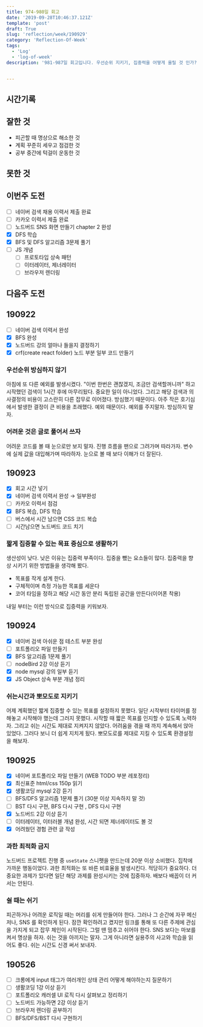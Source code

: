 ```yaml
---
title: 974-980일 회고
date: '2019-09-28T10:46:37.121Z'
template: 'post'
draft: True
slug: 'reflection/week/190929'
category: 'Reflection-Of-Week'
tags:
  - 'Log'
  - 'log-of-week'
description: '981-987일 회고입니다. 우선순위 지키기, 집중력을 어떻게 올릴 것 인가?, 어려운 내용은 글로 풀어쓰기 과한 최적화 금지, 쉴땐 쉬기만 하자'


---
```


## 시간기록 



## 잘한 것

- 피곤할 때 명상으로 해소한 것 
- 계획 꾸준히 세우고 점검한 것 
- 공부 중간에 턱걸이 운동한 것 

## 못한 것



## 이번주 도전

- [ ] 네이버 검색 채용 이력서 제출 완료
- [ ] 카카오 이력서 제출 완료 
- [ ] 노드버드 SNS 화면 만들기 chapter 2 완성 
- [x] DFS 학습 
- [x] BFS 및 DFS 알고리즘 3문제 풀기 
- [ ] JS 개념 
  - [ ] 프로토타입 상속 패턴 
  - [ ] 이터레이터, 제너레이터 
  - [ ] 브라우저 렌더링 

## 다음주 도전



## 190922

- [ ] 네이버 검색 이력서 완성 
- [x] BFS 완성 
- [x] 노드버드 강의 얼마나 들을지 결정하기 
- [x] crf(create react folder) 노드 부분 일부 코드 만들기

### 우선순위 방심하지 않기

아침에 또 다른 예외를 발생시켰다. "이번 한번은 괜찮겠지, 조금만 검색할꺼니까" 하고 시작했던 검색이 1시간 후에 마무리됬다. 중요한 일이 아니었다. 그리고 해당 검색과 의사결정의 비용이 고스란히 다른 잡무로 이어졌다. 방심했기 때문이다. 아주 작은 호기심에서 발생한 결정이 큰 비용을 초래했다. 예외 때문이다. 예외를 주지말자. 방심하지 말자. 

### 어려운 것은 글로 풀어서 쓰자

어려운 코드를 볼 때 눈으로만 보지 말자. 진행 흐름을 팬으로 그려가며 따라가자. 변수에 실제 값을 대입해가며 따라하자. 눈으로 볼 때 보다 이해가 더 잘된다. 

## 190923 

- [x] 회고 시간 넣기 
- [x] 네이버 검색 이력서 완성 &rarr; 일부완성
- [ ] 카카오 이력서 점검 
- [x] BFS 복습, DFS 학습 
- [ ] 버스에서 시간 남으면 CSS 코드 복습 
- [ ] 시간남으면 노드버드 코드 치기 

### 짧게 집중할 수 있는 목표 중심으로 생활하기

생산성이 낮다. 낮은 이유는 집중력 부족이다. 집중을 뺐는 요소들이 많다. 집중력을 향상 시키기 위한 방법들을 생각해 봤다. 

- 목표를 작게 설계 한다.
- 구체적이며 측정 가능한 목표를 세운다
- 코어 타임을 정하고 해당 시간 동안 분리 독립된 공간을 만든다(이어폰 착용)

내일 부터는 이런 방식으로 집중력을 키워보자.

## 190924 

- [x] 네이버 검색 아쉬운 점 테스트 부분 완성 
- [ ] 포트폴리오 파일 만들기 
- [x] BFS 알고리즘 1문제 풀기 
- [ ] nodeBird 2강 이상 듣기
- [x] node mysql 강의 일부 듣기 
- [x] JS Object 상속 부분 개념 정리 

### 쉬는시간과 뽀모도로 지키기

어제 계획했던 짧게 집중할 수 있는 목표를 설정하지 못했다. 일단 시작부터 타이머를 정해놓고 시작해야 했는데 그러지 못했다. 시작할 때 짧은 목표를 인지할 수 있도록 노력하자. 그리고 쉬는 시간도 제대로 지켜지지 않았다. 어려움을 겪을 때 까지 계속해서 앉아 있었다. 그러다 보니 더 쉽게 지치게 됬다. 뽀모도로를 제대로 지킬 수 있도록 환경설정을 해보자.

## 190925

- [x] 네이버 포트폴리오 파일 만들기 (WEB TODO 부분 레포정리)
- [x] 최신표준 html/css 150p 읽기 
- [x] 생활코딩 mysql 2강 듣기
- [ ] BFS/DFS 알고리즘 1문제 풀기 (30분 이상 지속하지 말 것)
- [ ] BST 다시 구현, BFS 다시 구현 , DFS 다시 구현 
- [x] 노드버드 2강 이상 듣기 
- [ ] 이터레이터, 이터러블 개념 완성, 시간 되면 제너레이터도 볼 것  
- [x] 어려웠던 경험 관련 글 작성 

### 과한 최적화 금지

노드버드 프로젝트 진행 중 `useState` 스니펫을 만드는데 20분 이상 소비했다. 집착에 가까운 행동이었다. 과한 최적화는 또 바른 비효율을 발생시킨다. 적당히가 중요하다. 더 중요한 과제가 있다면 일단 해당 과제를 완성시키는 것에 집중하자. 배보다 배꼽이 더 커서는 안된다. 

### 쉴 때는 쉬기

피곤하거나 어려운 로직일 때는 머리를 쉬게 만들어야 한다. 그러나 그 순간에 자꾸 메신저나, SNS 를 확인하게 된다. 잠깐 확인하려고 켰지만 링크를 통해 또 다른 주제에 관심을 가지게 되고 잡무 체인이 시작된다. 그럴 땐 멈추고 쉬어야 한다. SNS 보다는 마보를 켜서 명상을 하자. 쉬는 것을 아끼지는 말자. 그게 아니라면 실용주의 사고와 학습을 읽어도 좋다.  쉬는 시간도 신경 써서 보내자. 

## 190526

- [ ] 크롱에게 input 태그가 여러개인 상태 관리 어떻게 해야하는지 질문하기 
- [ ] 생활코딩 1강 이상 듣기
- [ ] 포트폴리오 캐러셀 UI 로직 다시 살펴보고 정리하기
- [ ] 노드버드 가능하면 2강 이상 듣기
- [ ] 브라우저 렌더링 공부하기 
- [ ] BFS/DFS/BST 다시 구현하기 